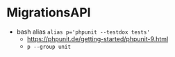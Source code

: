 # MigrationsAPI

- bash alias `alias p='phpunit --testdox tests'`
  - https://phpunit.de/getting-started/phpunit-9.html
  - `p --group unit`
